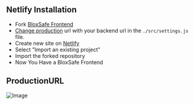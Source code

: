 ## Netlify Installation

- Fork [BloxSafe Frontend](https://github.com/BloxSafe/Frontend/fork)
- [Change production](/#ProductionURL) url with your backend url in the `./src/settings.js` file.
- Create new site on [Netlify](https://app.netlify.com/start)
- Select "Import an existing project"
- Import the forked repository
- Now You Have a BloxSafe Frontend

## ProductionURL

![Image](https://i.ibb.co/TMVhqcj/unknown.png)
